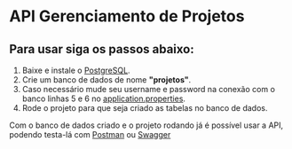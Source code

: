 # API Gerenciamento de Projetos

## Para usar siga os passos abaixo:

1. Baixe e instale o [PostgreSQL](https://www.postgresql.org/download/).
  2. Crie um banco de dados de nome **"projetos"**.
  4. Caso necessário mude seu username e password na conexão com o banco linhas 5 e 6 no [application.properties](src/main/resources/application.properties).
  5. Rode o projeto para que seja criado as tabelas no banco de dados.

Com o banco de dados criado e o projeto rodando já é possível usar a API, podendo testa-lá com [Postman](https://www.postman.com/downloads/) ou [Swagger](https://swagger.io/)
